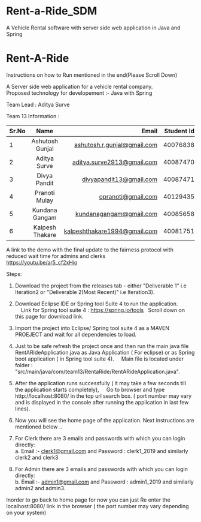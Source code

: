 # Rent-a-Ride_SDM
A Vehicle Rental software with server side web application in Java and Spring
# Rent-A-Ride

Instructions on how to Run mentioned  in the end(Please Scroll Down) 

A Server side web application for a vehicle rental company.  
Proposed technology for developement :- Java with Spring 
 
 Team Lead : Aditya Surve
 
 Team 13 Information :

| Sr.No  | Name             | Email                          |  Student Id  |
| ------ |:----------------:| ------------------------------:| ------------:|
| 1      | Ashutosh Gunjal  | ashutosh.r.gunjal@gmail.com    |  40076838    |
| 2      | Aditya Surve     | aditya.surve2913@gmail.com     |  40087470    |
| 3      | Divya Pandit     | divyapandit13@gmail.com        |  40087471    |
| 4      | Pranoti Mulay    | opranoti@gmail.com             |  40129435    |
| 5      | Kundana Gangam   | kundanagangam@gmail.com        |  40085658    |
| 6      | Kalpesh Thakare  | kalpeshthakare1994@gmail.com   |  40081751    |  



A link to the demo with the final update to the fairness protocol with reduced wait time for admins and clerks  
https://youtu.be/ar5_cf2xHio  


Steps: 
1. Download the project from the releases tab - either "Deliverable 1" i.e Iteration2 or "Deliverable 2(Most Recent)" i.e Iteration3). 
2. Download Eclipse IDE or Spring tool Suite 4 to run the application.  
&nbsp; &nbsp; Link for Spring tool suite 4 : https://spring.io/tools &nbsp; Scroll down on this page for download link. 
3. Import the project into Eclipse/ Spring tool suite 4 as a MAVEN PROEJECT and wait for all dependencies to load. 
4. Just to be safe refresh the project once and then run the main java file RentARideApplication.java as Java Application ( For eclipse) or as Spring boot application ( in Spring tool suite 4). 
&nbsp; &nbsp; Main file is located under folder : "src/main/java/com/team13/RentaRide/RentARideApplication.java". 
5. After the application runs successfully ( it may take a few seconds till the application starts completely), 
&nbsp; &nbsp; Go to browser and type http://localhost:8080/ in the top url search box. ( port number may vary and is displayed in the console after running the application in last few lines).  
6. Now you will see the home page of the application. Next instructions are mentioned below ..  



1. For Clerk there are 3 emails and passwords with which you can login directly:  
a. Email :- clerk1@gmail.com and Password : clerk1_2019  and similarly clerk2 and clerk3  
2. For Admin there are 3 emails and passwords with which you can login directly:  
b. Email :- admin1@gmail.com and Password : admin1_2019  and similarly admin2 and admin3.  

Inorder to go back to home page for now you can just Re enter the localhost:8080/ link in the browser ( the port number may vary depending on your system)

